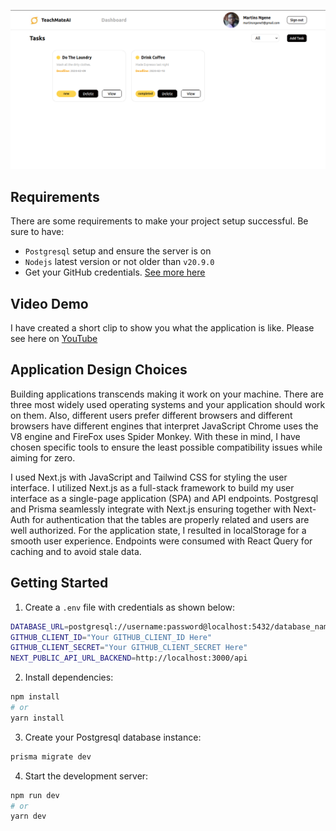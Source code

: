 ![Applications Home Page](/public/banner.png)

## Requirements

There are some requirements to make your project setup successful. Be sure to have:

- `Postgresql` setup and ensure the server is on
- `Nodejs` latest version or not older than `v20.9.0`
- Get your GitHub credentials. [See more here](https://docs.github.com/en/apps/creating-github-apps/registering-a-github-app/registering-a-github-app)

## Video Demo

I have created a short clip to show you what the application is like. Please see here on [YouTube](https://youtu.be/lDYFjSRiHaI)

## Application Design Choices

Building applications transcends making it work on your machine. There are three most widely used operating systems and your application should work on them. Also, different users prefer different browsers and different browsers have different engines that interpret JavaScript Chrome uses the V8 engine and FireFox uses Spider Monkey. With these in mind, I have chosen specific tools to ensure the least possible compatibility issues while aiming for zero.

I used Next.js with JavaScript and Tailwind CSS for styling the user interface. I utilized Next.js as a full-stack framework to build my user interface as a single-page application (SPA) and API endpoints. Postgresql and Prisma seamlessly integrate with Next.js ensuring together with Next-Auth for authentication that the tables are properly related and users are well authorized. For the application state, I resulted in localStorage for a smooth user experience. Endpoints were consumed with React Query for caching and to avoid stale data.

## Getting Started

1. Create a `.env` file with credentials as shown below:

```bash
DATABASE_URL=postgresql://username:password@localhost:5432/database_name?schema=public
GITHUB_CLIENT_ID="Your GITHUB_CLIENT_ID Here"
GITHUB_CLIENT_SECRET="Your GITHUB_CLIENT_SECRET Here"
NEXT_PUBLIC_API_URL_BACKEND=http://localhost:3000/api

```

2. Install dependencies:

```bash
npm install
# or
yarn install

```

3. Create your Postgresql database instance:

```bash
prisma migrate dev

```

4. Start the development server:

```bash
npm run dev
# or
yarn dev

```
